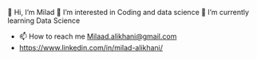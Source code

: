 👋 Hi, I’m Milad
👀 I’m interested in Coding and data science
🌱 I’m currently learning Data Science
- 📫 How to reach me Milaad.alikhani@gmail.com
- https://www.linkedin.com/in/milad-alikhani/
<!---
Milad277/Milad277 is a ✨ special ✨ repository because its `README.md` (this file) appears on your GitHub profile.
You can click the Preview link to take a look at your changes.
--->
